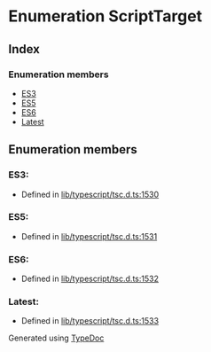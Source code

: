 # Enumeration ScriptTarget


## Index

### Enumeration members
* [ES3](ts.scripttarget.md#es3)
* [ES5](ts.scripttarget.md#es5)
* [ES6](ts.scripttarget.md#es6)
* [Latest](ts.scripttarget.md#latest)

## Enumeration members

### ES3: 

* Defined in [lib/typescript/tsc.d.ts:1530](https://github.com/kimamula/typedoc/blob/HEAD/src/lib/typescript/tsc.d.ts#L1530)


### ES5: 

* Defined in [lib/typescript/tsc.d.ts:1531](https://github.com/kimamula/typedoc/blob/HEAD/src/lib/typescript/tsc.d.ts#L1531)


### ES6: 

* Defined in [lib/typescript/tsc.d.ts:1532](https://github.com/kimamula/typedoc/blob/HEAD/src/lib/typescript/tsc.d.ts#L1532)


### Latest: 

* Defined in [lib/typescript/tsc.d.ts:1533](https://github.com/kimamula/typedoc/blob/HEAD/src/lib/typescript/tsc.d.ts#L1533)



Generated using [TypeDoc](http://typedoc.io)
